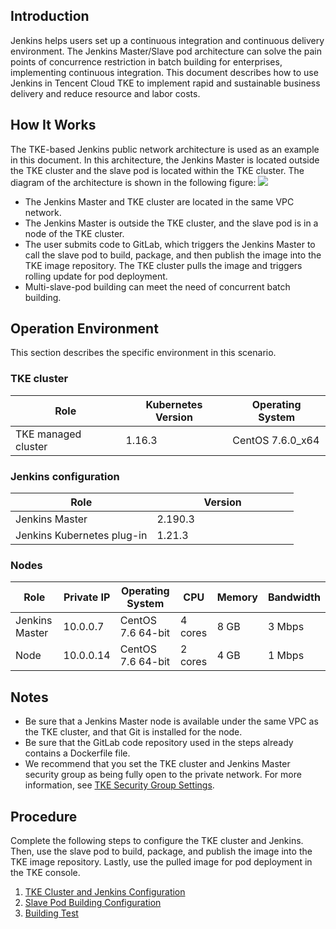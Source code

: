 ## Introduction

Jenkins helps users set up a continuous integration and continuous delivery environment. The Jenkins Master/Slave pod architecture can solve the pain points of concurrence restriction in batch building for enterprises, implementing continuous integration. This document describes how to use Jenkins in Tencent Cloud TKE to implement rapid and sustainable business delivery and reduce resource and labor costs.

## How It Works
The TKE-based Jenkins public network architecture is used as an example in this document. In this architecture, the Jenkins Master is located outside the TKE cluster and the slave pod is located within the TKE cluster. The diagram of the architecture is shown in the following figure:
![](https://main.qcloudimg.com/raw/e26d2b0778ba27ea2b77cb5f31079ae7.jpg)

- The Jenkins Master and TKE cluster are located in the same VPC network.
- The Jenkins Master is outside the TKE cluster, and the slave pod is in a node of the TKE cluster.
- The user submits code to GitLab, which triggers the Jenkins Master to call the slave pod to build, package, and then publish the image into the TKE image repository. The TKE cluster pulls the image and triggers rolling update for pod deployment.
- Multi-slave-pod building can meet the need of concurrent batch building.

## Operation Environment

This section describes the specific environment in this scenario.

### TKE cluster
| Role | Kubernetes Version | Operating System |
|---------|---------|---------|
| TKE managed cluster | 1.16.3 | CentOS 7.6.0_x64 |

### Jenkins configuration
<table>
<thead>
<tr>
<th style="width:50%">Role</th>
<th>Version</th>
</tr>
</thead>
<tbody><tr>
<td>Jenkins Master</td>
<td>2.190.3</td>
</tr>
<tr>
<td>Jenkins Kubernetes plug-in</td>
<td>1.21.3</td>
</tr>
</tbody></table>

### Nodes
| Role | Private IP | Operating System | CPU | Memory | Bandwidth |
|---------|---------|---------|---------|--------|--------|
| Jenkins Master | 10.0.0.7 | CentOS 7.6 64-bit | 4 cores | 8 GB | 3 Mbps |
| Node | 10.0.0.14 | CentOS 7.6 64-bit | 2 cores | 4 GB | 1 Mbps |


## Notes
- Be sure that a Jenkins Master node is available under the same VPC as the TKE cluster, and that Git is installed for the node.
- Be sure that the GitLab code repository used in the steps already contains a Dockerfile file.
- We recommend that you set the TKE cluster and Jenkins Master security group as being fully open to the private network. For more information, see [TKE Security Group Settings](https://intl.cloud.tencent.com/document/product/457/9084).

## Procedure
Complete the following steps to configure the TKE cluster and Jenkins. Then, use the slave pod to build, package, and publish the image into the TKE image repository. Lastly, use the pulled image for pod deployment in the TKE console.
1. [TKE Cluster and Jenkins Configuration](https://intl.cloud.tencent.com/document/product/457/34867) 
2. [Slave Pod Building Configuration](https://intl.cloud.tencent.com/document/product/457/34868)
3. [Building Test](https://intl.cloud.tencent.com/document/product/457/30637)
